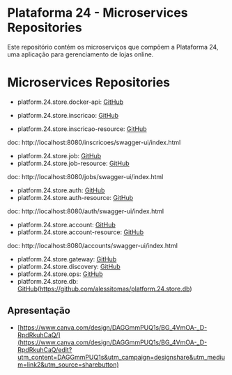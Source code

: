 # Plataforma 24 - Microservices Repositories

Este repositório contém os microserviços que compõem a Plataforma 24, uma aplicação para gerenciamento de lojas online.



# Microservices Repositories

- platform.24.store.docker-api: [GitHub](https://github.com/alessitomas/platform.24.store.docker-api)

- platform.24.store.inscricao: [GitHub](https://github.com/alessitomas/platform.24.store.inscricao)
- platform.24.store.inscricao-resource: [GitHub](https://github.com/alessitomas/platform.24.store.inscricao-resource)

doc: http://localhost:8080/inscricoes/swagger-ui/index.html

- platform.24.store.job: [GitHub](https://github.com/alessitomas/platform.24.store.job)
- platform.24.store.job-resource: [GitHub](https://github.com/alessitomas/platform.24.store.job-resource)

doc: http://localhost:8080/jobs/swagger-ui/index.html

- platform.24.store.auth: [GitHub](https://github.com/alessitomas/platform.24.store.auth)
- platform.24.store.auth-resource: [GitHub](https://github.com/alessitomas/platform.24.store.auth-resource)

doc: http://localhost:8080/auth/swagger-ui/index.html

- platform.24.store.account: [GitHub](https://github.com/alessitomas/platform.24.store.account)
- platform.24.store.account-resource: [GitHub](https://github.com/alessitomas/platform.24.store.account-resource)

doc: http://localhost:8080/accounts/swagger-ui/index.html

- platform.24.store.gateway: [GitHub](https://github.com/alessitomas/platform.24.store.auth-gateway)
- platform.24.store.discovery: [GitHub](https://github.com/alessitomas/platform.24.store.discovery)
- platform.24.store.ops: [GitHub](https://github.com/alessitomas/platform.24.store.ops)
- platform.24.store.db: [GitHub](https://github.com/alessitomas/platform.24.store.ops)(https://github.com/alessitomas/platform.24.store.db)


## Apresentação


- [https://www.canva.com/design/DAGGmmPUQ1s/BG_4VmOA-_D-RpdRkuhCaQ/](https://www.canva.com/design/DAGGmmPUQ1s/BG_4VmOA-_D-RpdRkuhCaQ/edit?utm_content=DAGGmmPUQ1s&utm_campaign=designshare&utm_medium=link2&utm_source=sharebutton)



